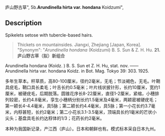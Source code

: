 庐山野古草",
5b.**Arundinella hirta var. hondana** Koidzumi",

## Description
Spikelets setose with tubercle-based hairs.

> Thickets on mountainsides. Jiangxi, Zhejiang [Japan, Korea].
  "Synonym": "*Arundinella hondana* (Koidzumi) B. S. Sun &amp; Z. H. Hu.
**21. 庐山野古草（拟）新组合**

Arundinella hondana (Koidz. ) B. S. Sun et Z. H. Hu, stat. nov. ——Arundinella hirta var. hondana Koidz. in Bot. Mag. Tokyo 39: 303. 1925.

多年生草本。秆草质，高80-100厘米，径约2毫米，无毛；节淡褐色，无毛。叶鞘具疣毛，鞘口具长柔毛；叶舌长约0.5毫米；叶片线状披针形，长约10厘米，宽约1厘米，被硬疣毛，后期脱落。圆锥花序长8-22厘米，直径1-2厘米，紧缩，小穗排列较密，长约4.8毫米，孪生小穗柄分别长约1.5毫米及4毫米，两颖密被硬疣毛；第一颖长4-4.4毫米，具5脉；第二颖长约4.4毫米，具5脉；第一小花长约3.7毫米，内稃甚短，长约2毫米；第二小花长3.1-3.5毫米，顶端具长约1毫米的芒状小尖头；基盘具毛长约达稃体的1/3；花药长约2毫米。

本种为我国新记录，产江西（庐山）。日本和朝鲜也有。模式标本采自日本九州。
